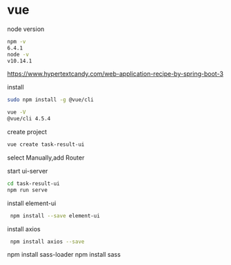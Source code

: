 
# vue

 node version

```bash
npm -v
6.4.1
node -v
v10.14.1
```

https://www.hypertextcandy.com/web-application-recipe-by-spring-boot-3

install  

```bash
sudo npm install -g @vue/cli
```

```bash
vue -V
@vue/cli 4.5.4
```

create project  

```bash
vue create task-result-ui
```

select Manually,add Router

start ui-server

```bash
cd task-result-ui
npm run serve
```

install element-ui

```bash
 npm install --save element-ui
```

install axios

```bash
 npm install axios --save
```

npm install sass-loader
npm install sass


